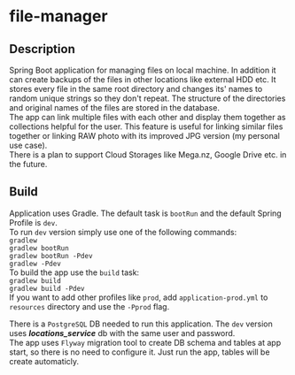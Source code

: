 # file-manager
## Description  
Spring Boot application for managing files on local machine. In addition it can create backups of the files in other locations like external HDD etc. 
It stores every file in the same root directory and changes its' names to random unique strings so they don't repeat. The structure of the directories and original names of the files are stored in the database.   
The app can link multiple files with each other and display them together as collections helpful for the user. This feature is useful for linking similar files together or linking RAW photo with its improved JPG version (my personal use case).  
There is a plan to support Cloud Storages like Mega.nz, Google Drive etc. in the future.

## Build  
Application uses Gradle. The default task is `bootRun` and the default Spring Profile is `dev`.  
To run `dev` version simply use one of the following commands:  
  `gradlew`  
  `gradlew bootRun`  
  `gradlew bootRun -Pdev`  
  `gradlew -Pdev`  
To build the app use the `build` task:  
  `gradlew build`  
  `gradlew build -Pdev`  
If you want to add other profiles like `prod`, add `application-prod.yml` to `resources` directory and use the `-Pprod` flag.

There is a `PostgreSQL` DB needed to run this application. The `dev` version uses ***locations_service*** db with the same user and password.  
The app uses `Flyway` migration tool to create DB schema and tables at app start, so there is no need to configure it. Just run the app, tables will be create automaticly.
